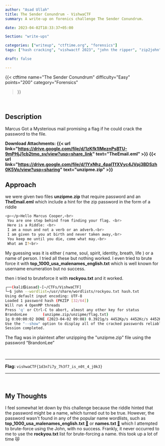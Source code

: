 ```yaml
---
author: "Asad Ullah"
title: The Sender Conundrum - VishwaCTF
summary: A write-up on forenics challenge The Sender Conundrum.

date: 2023-04-02T18:33:37+05:00

Section: "write-ups"

categories: ["writeup", "ctftime.org", "forensics"]
tags: ["hash cracking", "vishwactf 2023", "john the ripper", "zip2john"]

draft: false

---
```



{{< 
ctftime 
name="The Sender Conundrum" 
difficulty="Easy"  
points="200"
category="Forensics"
>}}

&nbsp;



## Description

Marcus Got a Mysterious mail promising a flag if he could crack the password to the file.

**Download Attachments: {{< url link="https://drive.google.com/file/d/1zKfk1lMeznPsBTU-9mPHjJ1cb2tmo_sv/view?usp=share_link" text="TheEmail.eml" >}}  {{< url link="https://drive.google.com/file/d/1YxNhz_4palTfXVyc4JVpj3BDSzh0K5Vo/view?usp=sharing" text="unzipme.zip" >}}**

## Approach

we were given two files **unzipme.zip** that require password and an **TheEmail.eml** which include a hint for the zip password in the form of a riddle

```bash
<p></p>Hello Marcus Cooper,<br>
 You are one step behind from finding your flag. <br>
 Here is a Riddle: <br>
 I am a noun and not a verb or an adverb.<br>
 I am given to you at birth and never taken away,<br>
 You keep me until you die, come what may.<br>
 What am I?<br>
```

My guessing was it is either ( name, soul, spirit, identity, breath, life ) or a name of person. I tried all these but nothing worked. I even tried to brute force it with ****top_1000_usa_malenames_english.txt**** which is well known for username enumeration but no success.

then i tried to bruteforce it with **rockyou.txt** and it worked.

```bash
┌──(kali㉿iasad)-[~/CTFs/VishwaCTF]
└─$ john --wordlist=/usr/share/wordlists/rockyou.txt hash.txt 
Using default input encoding: UTF-8
Loaded 1 password hash (PKZIP [32/64])
Will run 4 OpenMP threads
Press 'q' or Ctrl-C to abort, almost any other key for status
BrandonLee       (unzipme.zip/unzipme/flag.txt)     
1g 0:00:00:02 DONE (2023-04-02 09:08) 0.3921g/s 4452Kp/s 4452Kc/s 4452KC/s
Use the "--show" option to display all of the cracked passwords reliably
Session completed.
```

The flag was in plaintext after unzipping the "unzipme.zip" file using the password “BrandonLee”

&nbsp;

---

**Flag:** `vishwaCTF{1d3n7i7y_7h3f7_is_n0t_4_j0k3}`

---

&nbsp;

## My Thoughts

I feel somewhat let down by this challenge because the riddle hinted that the password might be a name, which turned out to be true. However, the password wasn't found in any of the popular name wordlists, such as **top_1000_usa_malenames_english.txt [🔗](https://github.com/x-o-r-r-o/Cracking/blob/master/top_1000_usa_malenames_english.txt)** or **names.txt [🔗](https://github.com/huntergregal/wordlists/blob/master/names.txt)** which I attempted to brute-force using the John, with no success. Frankly, it never occurred to me to use the **rockyou.txt** list for brute-forcing a name. this took up a lot of time 😿


&nbsp;
